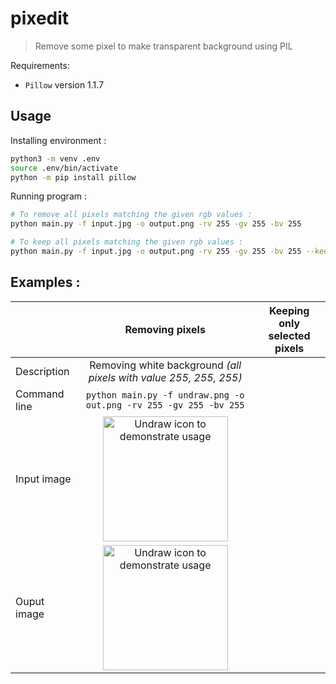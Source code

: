 # pixedit
> Remove some pixel to make transparent background using PIL

Requirements: 
- `Pillow` version 1.1.7

## Usage
Installing environment :
```bash
python3 -m venv .env
source .env/bin/activate
python -m pip install pillow
```

Running program :
```bash
# To remove all pixels matching the given rgb values :
python main.py -f input.jpg -o output.png -rv 255 -gv 255 -bv 255

# To keep all pixels matching the given rgb values :
python main.py -f input.jpg -o output.png -rv 255 -gv 255 -bv 255 --keep-pixel
```

## Examples : 


|              | Removing pixels | Keeping only selected pixels |
|--------------|:---------------:|------------------------------|
| Description  |Removing white background *(all pixels with value 255, 255, 255)*||
| Command line |`python main.py -f undraw.png -o out.png -rv 255 -gv 255 -bv 255`||
| Input image  |<img width="200px" src="https://github.com/lostsh/pixedit/assets/43549864/35a33dc1-858a-46ed-8c7d-09402d720935" alt="Undraw icon to demonstrate usage">||
| Ouput image  |<img width="200px" src="https://github.com/lostsh/pixedit/assets/43549864/87db81d8-5e49-458b-b792-2b54fff78367" alt="Undraw icon to demonstrate usage">||
